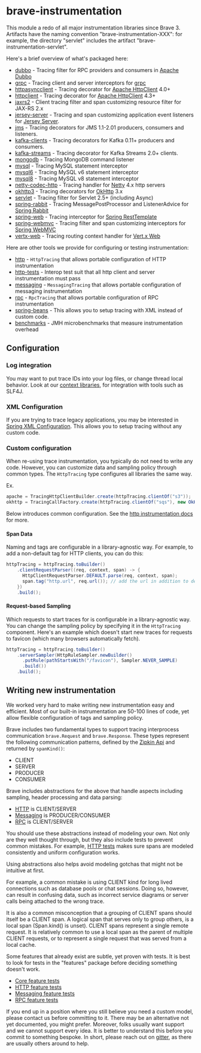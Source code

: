 # brave-instrumentation
This module a redo of all major instrumentation libraries since Brave 3.
Artifacts have the naming convention "brave-instrumentation-XXX": for
example, the directory "servlet" includes the artifact "brave-instrumentation-servlet".

Here's a brief overview of what's packaged here:

* [dubbo](dubbo/README.md) - Tracing filter for RPC providers and consumers in [Apache Dubbo](http://dubbo.apache.org/en-us/)
* [grpc](grpc/README.md) - Tracing client and server interceptors for [grpc](github.com/grpc/grpc-java)
* [httpasyncclient](httpasyncclient/README.md) - Tracing decorator for [Apache HttpClient](https://hc.apache.org/httpcomponents-asyncclient-dev/) 4.0+
* [httpclient](httpclient/README.md) - Tracing decorator for [Apache HttpClient](http://hc.apache.org/httpcomponents-client-4.4.x/index.html) 4.3+
* [jaxrs2](jaxrs2/README.md) - Client tracing filter and span customizing resource filter for JAX-RS 2.x
* [jersey-server](jersey-server/README.md) - Tracing and span customizing application event listeners for [Jersey Server](https://jersey.github.io/documentation/latest/monitoring_tracing.html#d0e16007).
* [jms](jms/README.md) - Tracing decorators for JMS 1.1-2.01 producers, consumers and listeners.
* [kafka-clients](kafka-clients/README.md) - Tracing decorators for Kafka 0.11+ producers and consumers.
* [kafka-streams](kafka-streams/README.md) - Tracing decorator for Kafka Streams 2.0+ clients.
* [mongodb](mongodb/README.md) - Tracing MongoDB command listener
* [mysql](mysql/README.md) - Tracing MySQL statement interceptor
* [mysql6](mysql6/README.md) - Tracing MySQL v6 statement interceptor
* [mysql8](mysql8/README.md) - Tracing MySQL v8 statement interceptor
* [netty-codec-http](netty-codec-http/README.md) - Tracing handler for [Netty](http://netty.io/) 4.x http servers
* [okhttp3](okhttp3/README.md) - Tracing decorators for [OkHttp](https://github.com/square/okhttp) 3.x
* [servlet](servlet/README.md) - Tracing filter for Servlet 2.5+ (including Async)
* [spring-rabbit](spring-rabbit/README.md) - Tracing MessagePostProcessor and ListenerAdvice for [Spring Rabbit](https://spring.io/guides/gs/messaging-rabbitmq/)
* [spring-web](spring-web/README.md) - Tracing interceptor for [Spring RestTemplate](https://spring.io/guides/gs/consuming-rest/)
* [spring-webmvc](spring-webmvc/README.md) - Tracing filter and span customizing interceptors for [Spring WebMVC](https://docs.spring.io/spring/docs/current/spring-framework-reference/html/mvc.html)
* [vertx-web](vertx-web/README.md) - Tracing routing context handler for [Vert.x Web](http://vertx.io/docs/vertx-web/js/)

Here are other tools we provide for configuring or testing instrumentation:
* [http](http/README.md) - `HttpTracing` that allows portable configuration of HTTP instrumentation
* [http-tests](http-tests/README.md) - Interop test suit that all http client and server instrumentation must pass
* [messaging](messaging/README.md) - `MessagingTracing` that allows portable configuration of messaging instrumentation
* [rpc](rpc/README.md) - `RpcTracing` that allows portable configuration of RPC instrumentation
* [spring-beans](../spring-beans/README.md) - This allows you to setup tracing with XML instead of custom code.
* [benchmarks](benchmarks/README.md) - JMH microbenchmarks that measure instrumentation overhead

## Configuration

### Log integration
You may want to put trace IDs into your log files, or change thread local
behavior. Look at our [context libraries](../context/), for integration with
tools such as SLF4J.

### XML Configuration
If you are trying to trace legacy applications, you may be interested in
[Spring XML Configuration](../brave-spring-beans/README.md). This allows you to setup
tracing without any custom code.

### Custom configuration
When re-using trace instrumentation, you typically do not need to write
any code. However, you can customize data and sampling policy through
common types. The `HttpTracing` type configures all libraries the same way.

Ex.
```java
apache = TracingHttpClientBuilder.create(httpTracing.clientOf("s3"));
okhttp = TracingCallFactory.create(httpTracing.clientOf("sqs"), new OkHttpClient());
```

Below introduces common configuration. See the [http instrumentation docs](http/README.md)
for more.

#### Span Data
Naming and tags are configurable in a library-agnostic way. For example,
to add a non-default tag for HTTP clients, you can do this:

```java
httpTracing = httpTracing.toBuilder()
    .clientRequestParser((req, context, span) -> {
      HttpClientRequestParser.DEFAULT.parse(req, context, span);
      span.tag("http.url", req.url()); // add the url in addition to defaults
    })
    .build();
```

#### Request-based Sampling
Which requests to start traces for is configurable in a library-agnostic
way. You can change the sampling policy by specifying it in the `HttpTracing`
component. Here's an example which doesn't start new traces for requests
to favicon (which many browsers automatically fetch).

```java
httpTracing = httpTracing.toBuilder()
    .serverSampler(HttpRuleSampler.newBuilder()
      .putRule(pathStartsWith("/favicon"), Sampler.NEVER_SAMPLE)
      .build())
    .build();
```

## Writing new instrumentation
We worked very hard to make writing new instrumentation easy and efficient.
Most of our built-in instrumentation are 50-100 lines of code, yet allow
flexible configuration of tags and sampling policy.

Brave includes two fundamental types to support tracing interprocess
communication `brave.Request` and `brave.Response`. These types represent the
following communication patterns, defined by the [Zipkin Api](https://zipkin.io/zipkin-api/#/default/post_spans)
and returned by `spanKind()`:

 * CLIENT
 * SERVER
 * PRODUCER
 * CONSUMER

Brave includes abstractions for the above that handle aspects including
sampling, header processing and data parsing:
 * [HTTP](http/README.md) is CLIENT/SERVER
 * [Messaging](messaging/README.md) is PRODUCER/CONSUMER
 * [RPC](rpc/README.md) is CLIENT/SERVER

You should use these abstractions instead of modeling your own. Not only are
they well thought through, but they also include tests to prevent common
mistakes. For example, [HTTP tests](http-tests) makes sure spans are modeled
consistently and uniform configuration works.

Using abstractions also helps avoid modeling gotchas that might not be
intuitive at first.

For example, a common mistake is using CLIENT kind for long lived connections
such as database pools or chat sessions. Doing so, however, can result in
confusing data, such as incorrect service diagrams or server calls being
attached to the wrong trace.

It is also a common misconception that a grouping of CLIENT spans should itself
be a CLIENT span. A logical span that serves only to group others, is a local
span (Span.kind() is unset). CLIENT spans represent a single remote request. It
is relatively common to use a local span as the parent of multiple CLIENT
requests, or to represent a single request that was served from a local cache.

Some features that already exist are subtle, yet proven with tests. It is best
to look for tests in the "features" package before deciding something doesn't
work.
* [Core feature tests](../brave/src/test/java/brave/features)
* [HTTP feature tests](http-tests/src/test/java/brave/http/features)
* [Messaging feature tests](messaging/src/test/java/brave/rpc/features)
* [RPC feature tests](rpc/src/test/java/brave/rpc/features)

If you end up in a position where you still believe you need a custom model,
please contact us before committing to it. There may be an alternative not yet
documented, you might prefer. Moreover, folks usually want support and we
cannot support every idea. It is better to understand this before you commit to
something bespoke. In short, please reach out on [gitter](https://gitter.im/openzipkin/zipkin),
as there are usually others around to help.

